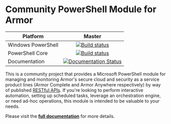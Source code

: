 # Community PowerShell Module for Armor

| Platform           | Master                                                                                                                                                             |
| ------------------ |:------------------------------------------------------------------------------------------------------------------------------------------------------------------:|
| Windows PowerShell | [![Build status](https://ci.appveyor.com/api/projects/status/x4ik2enxvdc5h0x6?svg=true&branch=master)](https://ci.appveyor.com/project/tlindsay42/armorpowershell) |
| PowerShell Core    | [![Build status](https://travis-ci.org/tlindsay42/ArmorPowerShell.svg?branch=master)](https://travis-ci.org/tlindsay42/ArmorPowerShell)                            |
| Documentation      | [![Documentation Status](http://readthedocs.org/projects/armorpowershell/badge/?version=latest)](http://armorpowershell.readthedocs.io/en/latest/?badge=latest)    |

This is a community project that provides a Microsoft PowerShell module for managing and monitoring Armor's secure cloud and security as a service product lines (Armor Complete and Armor Anywhere respectively) by way of published [RESTful APIs](https://docs.armor.com/display/KBSS/Armor+API+Guide 'Armor API Guide'). If you're looking to perform interactive automation, setting up scheduled tasks, leverage an orchestration engine, or need ad-hoc operations, this module is intended to be valuable to your needs.

Please visit the **[full documentation](http://armorpowershell.readthedocs.io/en/latest/)** for more details.
